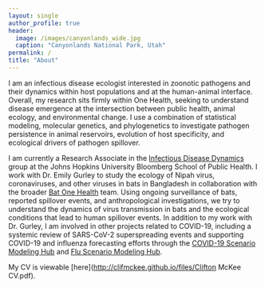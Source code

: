 ```yaml
---
layout: single
author_profile: true
header:
  image: /images/canyonlands_wide.jpg
  caption: "Canyonlands National Park, Utah"
permalink: /
title: "About"
---
```


I am an infectious disease ecologist interested in zoonotic pathogens and their dynamics within host populations and at the human-animal interface. Overall, my research sits firmly within One Health, seeking to understand disease emergence at the intersection between public health, animal ecology, and environmental change. I use a combination of statistical modeling, molecular genetics, and phylogenetics to investigate pathogen persistence in animal reservoirs, evolution of host specificity, and ecological drivers of pathogen spillover.

I am currently a Research Associate in the [Infectious Disease Dynamics](http://www.iddynamics.jhsph.edu/) group at the Johns Hopkins University Bloomberg School of Public Health. I work with Dr. Emily Gurley to study the ecology of Nipah virus, coronaviruses, and other viruses in bats in Bangladesh in collaboration with the broader [Bat One Health](https://batonehealth.org/) team. Using ongoing surveillance of bats, reported spillover events, and anthropological investigations, we try to understand the dynamics of virus transmission in bats and the ecological conditions that lead to human spillover events. In addition to my work with Dr. Gurley, I am involved in other projects related to COVID-19, including a systemic review of SARS-CoV-2 superspreading events and supporting COVID-19 and influenza forecasting efforts through the [COVID-19 Scenario Modeling Hub](https://covid19scenariomodelinghub.org/) and [Flu Scenario Modeling Hub](https://fluscenariomodelinghub.org/).

My CV is viewable [here](http://clifmckee.github.io/files/Clifton McKee CV.pdf).
